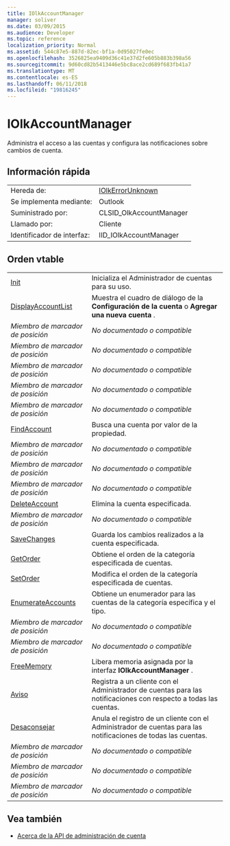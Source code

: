```yaml
---
title: IOlkAccountManager
manager: soliver
ms.date: 03/09/2015
ms.audience: Developer
ms.topic: reference
localization_priority: Normal
ms.assetid: 544c87e5-887d-82ec-bf1a-0d95027fe0ec
ms.openlocfilehash: 3526825ea9409d36c41e37d2fe605b883b398a56
ms.sourcegitcommit: 9d60cd82b5413446e5bc8ace2cd689f683fb41a7
ms.translationtype: MT
ms.contentlocale: es-ES
ms.lasthandoff: 06/11/2018
ms.locfileid: "19816245"
---
```

# <a name="iolkaccountmanager"></a>IOlkAccountManager

Administra el acceso a las cuentas y configura las notificaciones sobre cambios de cuenta.
  
## <a name="quick-info"></a>Información rápida

|||
|:-----|:-----|
|Hereda de:  <br/> |[IOlkErrorUnknown](iolkerrorunknown.md) <br/> |
|Se implementa mediante:  <br/> |Outlook  <br/> |
|Suministrado por:  <br/> |CLSID_OlkAccountManager  <br/> |
|Llamado por:  <br/> |Cliente  <br/> |
|Identificador de interfaz:  <br/> |IID_IOlkAccountManager  <br/> |
   
## <a name="vtable-order"></a>Orden vtable

|||
|:-----|:-----|
|[Init](iolkaccountmanager-init.md) <br/> |Inicializa el Administrador de cuentas para su uso.  <br/> |
|[DisplayAccountList](iolkaccountmanager-displayaccountlist.md) <br/> |Muestra el cuadro de diálogo de la **Configuración de la cuenta** o **Agregar una nueva cuenta** .  <br/> |
| *Miembro de marcador de posición*  <br/> | *No documentado o compatible*  <br/> |
| *Miembro de marcador de posición*  <br/> | *No documentado o compatible*  <br/> |
| *Miembro de marcador de posición*  <br/> | *No documentado o compatible*  <br/> |
| *Miembro de marcador de posición*  <br/> | *No documentado o compatible*  <br/> |
| *Miembro de marcador de posición*  <br/> | *No documentado o compatible*  <br/> |
|[FindAccount](iolkaccountmanager-findaccount.md) <br/> |Busca una cuenta por valor de la propiedad.  <br/> |
| *Miembro de marcador de posición*  <br/> | *No documentado o compatible*  <br/> |
| *Miembro de marcador de posición*  <br/> | *No documentado o compatible*  <br/> |
| *Miembro de marcador de posición*  <br/> | *No documentado o compatible*  <br/> |
|[DeleteAccount](iolkaccountmanager-deleteaccount.md) <br/> |Elimina la cuenta especificada.  <br/> |
| *Miembro de marcador de posición*  <br/> | *No documentado o compatible*  <br/> |
|[SaveChanges](iolkaccountmanager-savechanges.md) <br/> |Guarda los cambios realizados a la cuenta especificada.  <br/> |
|[GetOrder](iolkaccountmanager-getorder.md) <br/> |Obtiene el orden de la categoría especificada de cuentas.  <br/> |
|[SetOrder](iolkaccountmanager-setorder.md) <br/> |Modifica el orden de la categoría especificada de cuentas.  <br/> |
|[EnumerateAccounts](iolkaccountmanager-enumerateaccounts.md) <br/> |Obtiene un enumerador para las cuentas de la categoría específica y el tipo.  <br/> |
| *Miembro de marcador de posición*  <br/> | *No documentado o compatible*  <br/> |
| *Miembro de marcador de posición*  <br/> | *No documentado o compatible*  <br/> |
|[FreeMemory](iolkaccountmanager-freememory.md) <br/> |Libera memoria asignada por la interfaz **IOlkAccountManager** .  <br/> |
|[Aviso](iolkaccountmanager-advise.md) <br/> |Registra a un cliente con el Administrador de cuentas para las notificaciones con respecto a todas las cuentas.  <br/> |
|[Desaconsejar](iolkaccountmanager-unadvise.md) <br/> |Anula el registro de un cliente con el Administrador de cuentas para las notificaciones de todas las cuentas.  <br/> |
| *Miembro de marcador de posición*  <br/> | *No documentado o compatible*  <br/> |
| *Miembro de marcador de posición*  <br/> | *No documentado o compatible*  <br/> |
| *Miembro de marcador de posición*  <br/> | *No documentado o compatible*  <br/> |
   
## <a name="see-also"></a>Vea también

- [Acerca de la API de administración de cuenta](about-the-account-management-api.md)

